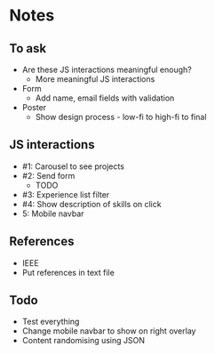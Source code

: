# Notes

## To ask
- Are these JS interactions meaningful enough?
  - More meaningful JS interactions
- Form
  - Add name, email fields with validation
- Poster
  - Show design process - low-fi to high-fi to final

## JS interactions

- #1: Carousel to see projects
- #2: Send form
  - TODO
- #3: Experience list filter
- #4: Show description of skills on click
- 5: Mobile navbar

## References
- IEEE
- Put references in text file

## Todo
- Test everything
- Change mobile navbar to show on right overlay
- Content randomising using JSON